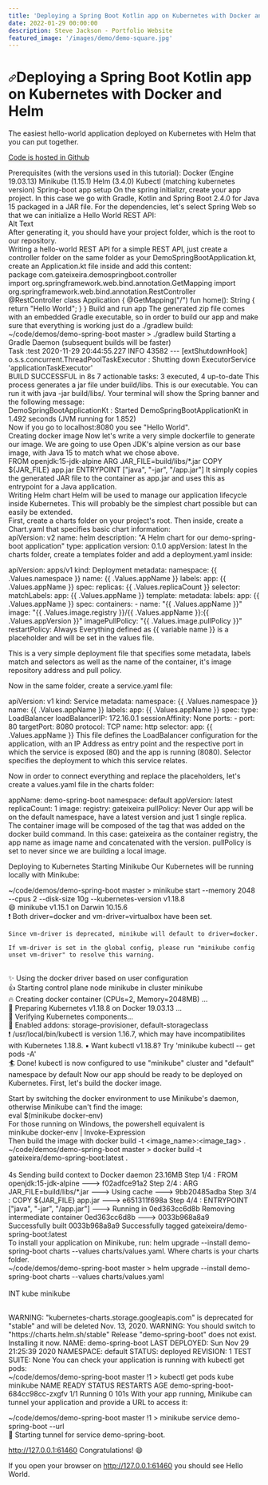 ```yaml
---
title: 'Deploying a Spring Boot Kotlin app on Kubernetes with Docker and Helm'
date: 2022-01-29 00:00:00
description: Steve Jackson - Portfolio Website
featured_image: '/images/demo/demo-square.jpg'
---
```

<h1>
<a id="user-content-h1" class="anchor" href="#h1" aria-hidden="true"><svg class="octicon octicon-link" viewBox="0 0 16 16" version="1.1" width="16" height="16" aria-hidden="true"><path fill-rule="evenodd" d="M7.775 3.275a.75.75 0 001.06 1.06l1.25-1.25a2 2 0 112.83 2.83l-2.5 2.5a2 2 0 01-2.83 0 .75.75 0 00-1.06 1.06 3.5 3.5 0 004.95 0l2.5-2.5a3.5 3.5 0 00-4.95-4.95l-1.25 1.25zm-4.69 9.64a2 2 0 010-2.83l2.5-2.5a2 2 0 012.83 0 .75.75 0 001.06-1.06 3.5 3.5 0 00-4.95 0l-2.5 2.5a3.5 3.5 0 004.95 4.95l1.25-1.25a.75.75 0 00-1.06-1.06l-1.25 1.25a2 2 0 01-2.83 0z"></path></svg></a>Deploying a Spring Boot Kotlin app on Kubernetes with Docker and Helm</h1>
The easiest hello-world application deployed on Kubernetes with Helm that you can put together.

[Code is hosted in Github](https://github.com/sjackson4430/demo-spring-boot)

Prerequisites (with the versions used in this tutorial):
Docker (Engine 19.03.13)
Minikube (1.15.1)
Helm (3.4.0)
Kubectl (matching kubernetes version)
Spring-boot app setup
On the spring initializr, create your app project. In this case we go with Gradle, Kotlin and Spring Boot 2.4.0 for Java 15 packaged in a JAR file. For the dependencies, let's select Spring Web so that we can initialize a Hello World REST API:
<br>
Alt Text
<br>
After generating it, you should have your project folder, which is the root to our repository.
<br>
Writing a hello-world REST API
for a simple REST API, just create a controller folder on the same folder as your DemoSpringBootApplication.kt, create an Application.kt file inside and add this content:
<br>
package com.gateixeira.demospringboot.controller
<br>
import org.springframework.web.bind.annotation.GetMapping
import org.springframework.web.bind.annotation.RestController
<br>
@RestController
class Application {
    @GetMapping("/")
    fun home(): String {
        return "Hello World";
    }
}
Build and run app
The generated zip file comes with an embedded Gradle executable, so in order to build our app and make sure that everything is working just do a ./gradlew build:
<br>
~/code/demos/demo-spring-boot master > ./gradlew build
Starting a Gradle Daemon (subsequent builds will be faster)
<br>
Task :test
2020-11-29 20:44:55.227  INFO 43582 --- [extShutdownHook] o.s.s.concurrent.ThreadPoolTaskExecutor  : Shutting down ExecutorService 'applicationTaskExecutor'
<br>
BUILD SUCCESSFUL in 8s
7 actionable tasks: 3 executed, 4 up-to-date
This process generates a jar file under build/libs. This is our executable. You can run it with java -jar build/libs/<your-app>. Your terminal will show the Spring banner and the following message:
<br>
DemoSpringBootApplicationKt : Started DemoSpringBootApplicationKt in 1.492 seconds (JVM running for 1.852)
<br>
Now if you go to localhost:8080 you see "Hello World".
<br>
Creating docker image
Now let's write a very simple dockerfile to generate our image. We are going to use Open JDK's alpine version as our base image, with Java 15 to match what we chose above.
<br>
FROM openjdk:15-jdk-alpine
ARG JAR_FILE=build/libs/*.jar
COPY ${JAR_FILE} app.jar
ENTRYPOINT ["java", "-jar", "/app.jar"]
It simply copies the generated JAR file to the container as app.jar and uses this as entrypoint for a Java application.
<br>
Writing Helm chart
Helm will be used to manage our application lifecycle inside Kubernetes. This will probably be the simplest chart possible but can easily be extended.
<br>
First, create a charts folder on your project's root. Then inside, create a Chart.yaml that specifies basic chart information:
<br>
apiVersion: v2
name: helm
description: "A Helm chart for our demo-spring-boot application"
type: application
version: 0.1.0
appVersion: latest
In the charts folder, create a templates folder and add a deployment.yaml inside:

apiVersion: apps/v1
kind: Deployment
metadata:
  namespace: {{ .Values.namespace }}
  name: {{ .Values.appName }}
  labels:
    app: {{ .Values.appName }}
spec:
  replicas: {{ .Values.replicaCount }}
  selector:
    matchLabels:
      app: {{ .Values.appName }}
  template:
    metadata:
      labels:
        app: {{ .Values.appName }}
    spec:
      containers:
        - name: "{{ .Values.appName }}"
          image: "{{ .Values.image.registry }}/{{ .Values.appName }}:{{ .Values.appVersion }}"
          imagePullPolicy: "{{ .Values.image.pullPolicy }}"
      restartPolicy: Always
Everything defined as {{ variable name }} is a placeholder and will be set in the values file.

This is a very simple deployment file that specifies some metadata, labels match and selectors as well as the name of the container, it's image repository address and pull policy.

Now in the same folder, create a service.yaml file:

apiVersion: v1
kind: Service
metadata:
  namespace: {{ .Values.namespace }}
  name: {{ .Values.appName }}
  labels:
    app: {{ .Values.appName }}
spec:
  type: LoadBalancer
  loadBalancerIP: 172.16.0.1
  sessionAffinity: None
  ports:
    - port: 80
      targetPort: 8080
      protocol: TCP
      name: http
  selector:
    app: {{ .Values.appName }}
This file defines the LoadBalancer configuration for the application, with an IP Address as entry point and the respective port in which the service is exposed (80) and the app is running (8080). Selector specifies the deployment to which this service relates.

Now in order to connect everything and replace the placeholders, let's create a values.yaml file in the charts folder:

appName: demo-spring-boot
namespace: default
appVersion: latest
replicaCount: 1
image:
  registry: gateixeira
  pullPolicy: Never
Our app will be on the default namespace, have a latest version and just 1 single replica. The container image will be composed of the tag that was added on the docker build command. In this case: gateixeira as the container registry, the app name as image name and concatenated with the version. pullPolicy is set to never since we are building a local image.

Deploying to Kubernetes
Starting Minikube
Our Kubernetes will be running locally with Minikube:

~/code/demos/demo-spring-boot master > minikube start --memory 2048 --cpus 2 --disk-size 10g --kubernetes-version v1.18.8
<br>
😄  minikube v1.15.1 on Darwin 10.15.6
<br>
❗  Both driver=docker and vm-driver=virtualbox have been set.

    Since vm-driver is deprecated, minikube will default to driver=docker.

    If vm-driver is set in the global config, please run "minikube config unset vm-driver" to resolve this warning.
<br>
✨  Using the docker driver based on user configuration
<br>
👍  Starting control plane node minikube in cluster minikube
<br>
🔥  Creating docker container (CPUs=2, Memory=2048MB) ...
<br>
🐳  Preparing Kubernetes v1.18.8 on Docker 19.03.13 ...
<br>
🔎  Verifying Kubernetes components...
<br>
🌟  Enabled addons: storage-provisioner, default-storageclass
<br>
❗  /usr/local/bin/kubectl is version 1.16.7, which may have incompatibilites with Kubernetes 1.18.8.
    ▪ Want kubectl v1.18.8? Try 'minikube kubectl -- get pods -A'
<br>
🏄  Done! kubectl is now configured to use "minikube" cluster and "default" namespace by default
Now our app should be ready to be deployed on Kubernetes. First, let's build the docker image.

Start by switching the docker environment to use Minikube's daemon, otherwise Minikube can't find the image:
<br>
eval $(minikube docker-env)
<br>
For those running on Windows, the powershell equivalent is
<br>
minikube docker-env | Invoke-Expression
<br>
Then build the image with docker build -t <image_name>:<image_tag> .
<br>
~/code/demos/demo-spring-boot master > docker build -t gateixeira/demo-spring-boot:latest .  
<br>                                                                                   4s
Sending build context to Docker daemon  23.16MB
Step 1/4 : FROM openjdk:15-jdk-alpine
 ---> f02adfce91a2
Step 2/4 : ARG JAR_FILE=build/libs/*.jar
 ---> Using cache
 ---> 9bb20485adba
Step 3/4 : COPY ${JAR_FILE} app.jar
 ---> e651311f698a
Step 4/4 : ENTRYPOINT ["java", "-jar", "/app.jar"]
 ---> Running in 0ed363cc6d8b
Removing intermediate container 0ed363cc6d8b
 ---> 0033b968a8a9
<br>
Successfully built 0033b968a8a9
Successfully tagged gateixeira/demo-spring-boot:latest
<br>
To install your application on Minikube, run:
helm upgrade --install demo-spring-boot charts --values charts/values.yaml. Where charts is your charts folder.
<br>
~/code/demos/demo-spring-boot master > helm upgrade --install demo-spring-boot charts --values charts/values.yaml                                               
<br>
INT kube minikube

<br>
WARNING: "kubernetes-charts.storage.googleapis.com" is deprecated for "stable" and will be deleted Nov. 13, 2020.
WARNING: You should switch to "https://charts.helm.sh/stable"
Release "demo-spring-boot" does not exist. Installing it now.
NAME: demo-spring-boot
LAST DEPLOYED: Sun Nov 29 21:25:39 2020
NAMESPACE: default
STATUS: deployed
REVISION: 1
TEST SUITE: None
You can check your application is running with kubectl get pods:
<br>
~/code/demos/demo-spring-boot master !1 > kubectl get pods                                                                                                          kube minikube
NAME                               READY   STATUS    RESTARTS   AGE
demo-spring-boot-684cc98cc-zxgfv   1/1     Running   0          101s
With your app running, Minikube can tunnel your application and provide a URL to access it:

~/code/demos/demo-spring-boot master !1 > minikube service demo-spring-boot --url
<br>
🏃  Starting tunnel for service demo-spring-boot.


http://127.0.0.1:61460
Congratulations! 😄

If you open your browser on http://127.0.0.1:61460 you should see Hello World.